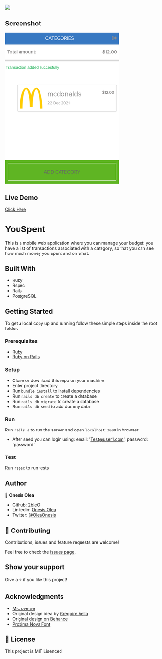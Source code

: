![](https://img.shields.io/badge/Microverse-blueviolet)

## Screenshot
![screenshot](screenshot.png)

## Live Demo
[Click Here](https://floating-refuge-10181.herokuapp.com)

# YouSpent


This is a mobile web application where you can manage your budget: you have a list of transactions associated with a category, so that you can see how much money you spent and on what.



## Built With

- Ruby
- Rspec
- Rails
- PostgreSQL


## Getting Started

To get a local copy up and running follow these simple steps inside the root folder.

### Prerequisites

- [Ruby](https://www.ruby-lang.org/)
- [Ruby on Rails](https://rubyonrails.org/)

### Setup
- Clone or download this repo on your machine
- Enter project directory
- Run `bundle install` to install dependencies
- Run  `rails db:create` to create a database
- Run  `rails db:migrate` to create a database
- Run  `rails db:seed` to add dummy data

### Run

Run `rails s` to run the server and open `localhost:3000` in browser
- After seed you can login using: email: 'Test@user1.com', password: 'password'

### Test

Run `rspec` to run tests

## Author

👤 **Onesis Olea**

- Github: [2bleO](https://github.com/2bleO)
- Linkedin: [Onesis Olea](https://www.linkedin.com/in/onesis-olea/)
- Twitter: [@OleaOnesis](https://twitter.com/OleaOnesis)



## 🤝 Contributing

Contributions, issues and feature requests are welcome!

Feel free to check the [issues page](https://github.com/2bleO/Recipes/issues).

## Show your support

Give a ⭐️ if you like this project!

## Acknowledgments

- [Microverse](https://www.microverse.org/) 
- Original design idea by [Gregoire Vella](https://www.behance.net/gregoirevella)
- [Original design on Behance](https://www.behance.net/gallery/19759151/Snapscan-iOs-design-and-branding?tracking_source=)
- [Proxima Nova Font](https://www.freefontsfamily.com)

## 📝 License

This project is MIT Lisenced
